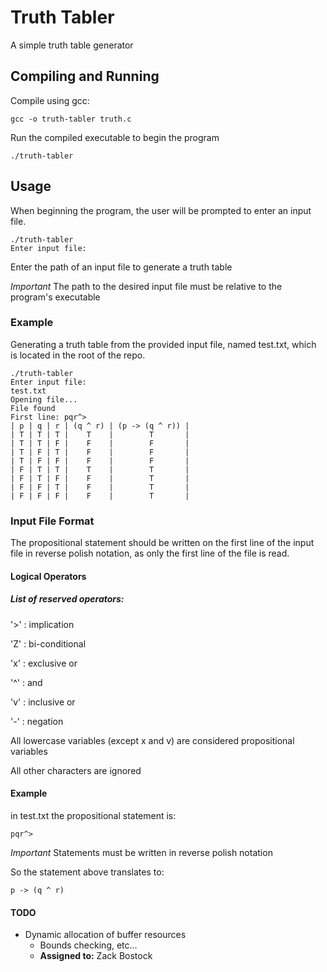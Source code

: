# Truth Tabler

A simple truth table generator

## Compiling and Running

Compile using gcc:

```
gcc -o truth-tabler truth.c
```

Run the compiled executable to begin the program

```
./truth-tabler
```

## Usage

When beginning the program, the user will be prompted to enter an input file.

```
./truth-tabler
Enter input file:

```
Enter the path of an input file to generate a truth table

*Important* The path to the desired input file must be relative to the program's executable

### Example
Generating a truth table from the provided input file, named test.txt, which is located in the root of the repo.

```
./truth-tabler
Enter input file:
test.txt
Opening file...
File found
First line: pqr^>
| p | q | r | (q ^ r) | (p -> (q ^ r)) |
| T | T | T |    T    |        T       |
| T | T | F |    F    |        F       |
| T | F | T |    F    |        F       |
| T | F | F |    F    |        F       |
| F | T | T |    T    |        T       |
| F | T | F |    F    |        T       |
| F | F | T |    F    |        T       |
| F | F | F |    F    |        T       |
```
 
### Input File Format

The propositional statement should be written on the first line of the input file in reverse polish notation, as only the first line of the file is read.

#### Logical Operators

##### List of reserved operators:

'>' : implication

'Z' : bi-conditional

'x' : exclusive or

'^' : and

'v' : inclusive or

'-' : negation

All lowercase variables (except x and v) are considered propositional variables

All other characters are ignored

#### Example

in test.txt the propositional statement is:

```
pqr^>
```

*Important* Statements must be written in reverse polish notation

So the statement above translates to:
```
p -> (q ^ r)
```

#### TODO
- Dynamic allocation of buffer resources
  - Bounds checking, etc...
  - **Assigned to:** Zack Bostock


